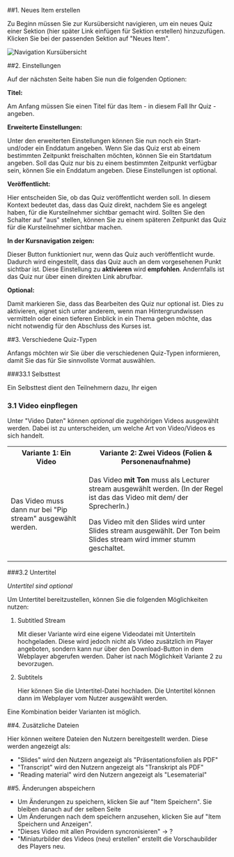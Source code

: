 ##1. Neues Item erstellen

Zu Beginn müssen Sie zur Kursübersicht navigieren, um ein neues Quiz einer Sektion (hier später Link einfügen für Sektion erstellen) hinzuzufügen. Klicken Sie bei der passenden Sektion auf "Neues Item".

![Navigation Kursübersicht](/images/video/Navigation_zur_Kursstruktur.png)
		


##2. Einstellungen

Auf der nächsten Seite haben Sie nun die folgenden Optionen:


**Titel:** 

Am Anfang müssen Sie einen Titel für das Item - in diesem Fall Ihr Quiz - angeben. 


**Erweiterte Einstellungen:** 

Unter den erweiterten Einstellungen können Sie nun noch ein Start- und/oder ein Enddatum angeben. Wenn Sie das Quiz erst ab einem bestimmten Zeitpunkt freischalten möchten, können Sie ein Startdatum angeben. Soll das Quiz nur bis zu einem bestimmten Zeitpunkt verfügbar sein, können Sie ein Enddatum angeben. Diese Einstellungen ist optional. 


**Veröffentlicht:** 

Hier entscheiden Sie, ob das Quiz veröffentlicht werden soll. In diesem Kontext bedeutet das, dass das Quiz direkt, nachdem Sie es angelegt haben, für die Kursteilnehmer sichtbar gemacht wird. Sollten Sie den Schalter auf "aus" stellen, können Sie zu einem späteren Zeitpunkt das Quiz für die Kursteilnehmer sichtbar machen. 


**In der Kursnavigation zeigen:** 

Dieser Button funktioniert nur, wenn das Quiz auch veröffentlicht wurde. Dadurch wird eingestellt, dass das Quiz auch an dem vorgesehenen Punkt sichtbar ist. Diese Einstellung zu **aktivieren** wird **empfohlen**. Andernfalls ist das Quiz nur über einen direkten Link abrufbar.

**Optional:** 

Damit markieren Sie, dass das Bearbeiten des Quiz nur optional ist. Dies zu aktivieren, eignet sich unter anderem, wenn man Hintergrundwissen vermitteln  oder einen tieferen Einblick in ein Thema geben möchte, das nicht notwendig für den Abschluss des Kurses ist. 


##3. Verschiedene Quiz-Typen

Anfangs möchten wir Sie über die verschiedenen Quiz-Typen informieren, damit Sie das für Sie sinnvollste Vormat auswählen.

###33.1 Selbsttest

Ein Selbsttest dient den Teilnehmern dazu, Ihr eigen

### 3.1 Video einpflegen

Unter "Video Daten" können *optional* die zugehörigen Videos ausgewählt werden. Dabei ist zu unterscheiden, um welche Art von Video/Videos es sich handelt.

<table border="0">
<tr>
	<th>Variante 1: Ein Video</th>
	<th>Variante 2: Zwei Videos (Folien & Personenaufnahme)</th>
</tr>
<tr>
	<td>Das Video muss dann nur bei "Pip stream" ausgewählt werden.</td>
	<td>
		<p>Das Video <strong>mit Ton</strong> muss als Lecturer stream ausgewählt werden. 
			(In der Regel ist das das Video mit dem/ der SprecherIn.)</P>
		<p>Das Video mit den Slides wird unter Slides stream ausgewählt. 
		Der Ton beim Slides stream wird immer stumm geschaltet. </P>
	</td>
</tr>
</table>

###3.2 Untertitel

*Untertitel sind optional*

Um Untertitel bereitzustellen, können Sie die folgenden Möglichkeiten nutzen:

1. Subtitled Stream

	Mit dieser Variante wird eine eigene Videodatei mit Untertiteln hochgeladen. Diese wird jedoch nicht als Video zusätzlich im Player angeboten, sondern kann nur über den Download-Button in dem Webplayer abgerufen werden. Daher ist nach Möglichkeit Variante 2 zu bevorzugen. 

2. Subtitels 

	Hier können Sie die Untertitel-Datei hochladen. Die Untertitel können dann im Webplayer vom Nutzer ausgewählt werden. 

Eine Kombination beider Varianten ist möglich.

##4. Zusätzliche Dateien

Hier können weitere Dateien den Nutzern bereitgestellt werden. Diese werden angezeigt als:

- "Slides" wird den Nutzern angezeigt als "Präsentationsfolien als PDF"
- "Transcript" wird den Nutzern angezeigt als "Transkript als PDF"
- "Reading material" wird den Nutzern angezeigt als "Lesematerial"


##5. Änderungen abspeichern

- Um Änderungen zu speichern, klicken Sie auf "Item Speichern". Sie bleiben danach auf der selben Seite
- Um Änderungen nach dem speichern anzusehen, klicken Sie auf "Item Speichern und Anzeigen".
- "Dieses Video mit allen Providern syncronisieren" -> ?
- "Miniaturbilder des Videos (neu) erstellen" erstellt die Vorschaubilder des Players neu. 
